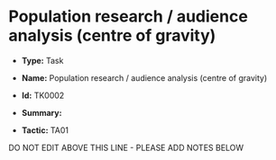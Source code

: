 # Population research / audience analysis (centre of gravity)

* **Type:** Task

* **Name:** Population research / audience analysis (centre of gravity)

* **Id:** TK0002

* **Summary:** 

* **Tactic:** TA01

DO NOT EDIT ABOVE THIS LINE - PLEASE ADD NOTES BELOW